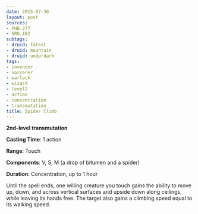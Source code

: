 ```yaml
---
date: 2015-07-30
layout: post
sources:
- PHB.277
- SRD.182
subtags:
- druid: forest
- druid: mountain
- druid: underdark
tags:
- inventor
- sorcerer
- warlock
- wizard
- level2
- action
- concentration
- transmutation
title: Spider Climb
---
```


**2nd-level transmutation**

**Casting Time**: 1 action

**Range**: Touch

**Components**: V, S, M (a drop of bitumen and a spider)

**Duration**: Concentration, up to 1 hour

Until the spell ends, one willing creature you touch gains the ability to move up, down, and across vertical surfaces and upside down along ceilings, while leaving its hands free. The target also gains a climbing speed equal to its walking speed.
